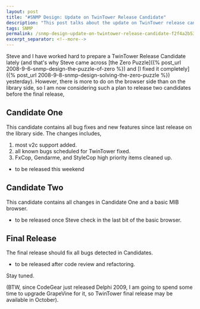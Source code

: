 ```yaml
---
layout: post
title: "#SNMP Design: Update on TwinTower Release Candidate"
description: "This post talks about the update on TwinTower release candidate."
tags: SNMP
permalink: /snmp-design-update-on-twintower-release-candidate-f2f4a2b53714
excerpt_separator: <!--more-->
---
```

Steve and I have worked hard to prepare a TwinTower Release Candidate lately (and that's why Steve came across [the Zero Puzzle]({% post_url 2008-9-6-snmp-design-the-puzzle-of-zero %}) and [I fixed it completely]({% post_url 2008-9-8-snmp-design-solving-the-zero-puzzle %}) yesterday). However, there is more to do on the browser side than on the library side, so I am now considering such a plan to release two candidates before the final release,
<!--more-->

## Candidate One

This candidate contains all bug fixes and new features since last release on the library side. The changes includes,

1. most v2c support added.
1. all known bugs scheduled for TwinTower fixed.
1. FxCop, Gendarme, and StyleCop high priority items cleaned up.

* to be released this weekend

## Candidate Two

This candidate contains all changes in Candidate One and a basic MIB browser.

* to be released once Steve check in the last bit of the basic browser.

## Final Release

The final release should fix all bugs detected in Candidates.

* to be released after code review and refactoring.

Stay tuned.

(BTW, since CodeGear just released Delphi 2009, I am going to spend some time to upgrade GrapeVine for it, so TwinTower final release may be available in October).
